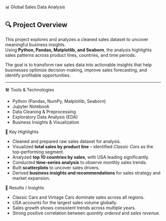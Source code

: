  📊 Global Sales Data Analysis

## 🔍 Project Overview
This project explores and analyzes a cleaned sales dataset to uncover meaningful business insights.  
Using **Python, Pandas, Matplotlib, and Seaborn**, the analysis highlights sales patterns across product lines, countries, and time periods.  

The goal is to transform raw sales data into actionable insights that help businesses optimize decision-making, improve sales forecasting, and identify profitable opportunities.

---

🛠️ Tools & Technologies
- Python (Pandas, NumPy, Matplotlib, Seaborn)
- Jupyter Notebook
- Data Cleaning & Preprocessing
- Exploratory Data Analysis (EDA)
- Business Insights & Visualization



 📌 Key Highlights
- Cleaned and prepared raw sales dataset for analysis.  
- Visualized **total sales by product line** – identified *Classic Cars* as the top-performing segment.  
- Analyzed **top 10 countries by sales**, with USA leading significantly.  
- Conducted **time-series analysis** to observe monthly sales trends.  
- Built  **scatterplots** to uncover sales drivers.  
- Derived **business insights and recommendations** for sales strategy and market expansion.



 🚀 Results / Insights
- Classic Cars and Vintage Cars dominate sales across all regions.  
- USA accounts for the largest sales volume globally.  
- Sales growth shows consistent trends across multiple years.  
- Strong positive correlation between *quantity ordered* and *sales revenue*.  



